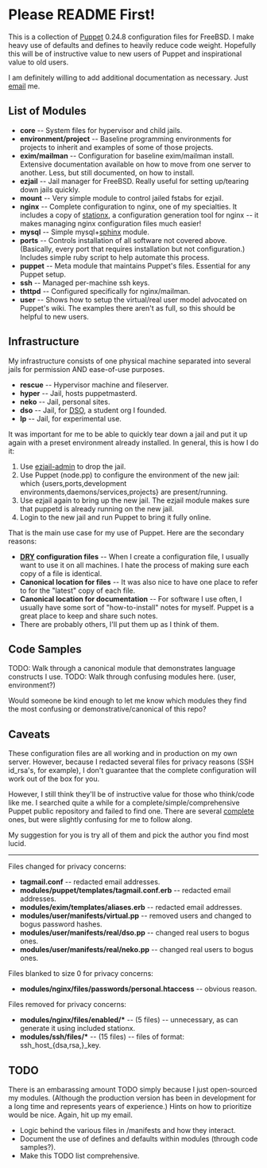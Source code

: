 Please README First!
====================
This is a collection of [Puppet](http://reductivelabs.com/trac/puppet/wiki/DocumentationStart) 0.24.8 configuration files for FreeBSD. I make heavy use of defaults and defines to heavily reduce code weight. Hopefully this will be of instructive value to new users of Puppet and inspirational value to old users.

I am definitely willing to add additional documentation as necessary. Just [email](mailto:eshao@nekogiri.com) me.


List of Modules
---------------
* __core__ -- System files for hypervisor and child jails.
* __environment/project__ -- Baseline programming environments for projects to inherit and examples of some of those projects.
* __exim/mailman__ -- Configuration for baseline exim/mailman install. Extensive documentation available on how to move from one server to another. Less, but still documented, on how to install.
* __ezjail__ -- Jail manager for FreeBSD. Really useful for setting up/tearing down jails quickly.
* __mount__ -- Very simple module to control jailed fstabs for ezjail.
* __nginx__ -- Complete configuration to nginx, one of my specialties. It includes a copy of [stationx](http://github.com/eshao/stationx), a configuration generation tool for nginx -- it makes managing nginx configuration files much easier!
* __mysql__ -- Simple mysql+[sphinx](http://www.sphinxsearch.com/) module.
* __ports__ -- Controls installation of all software not covered above. (Basically, every port that requires installation but not configuration.) Includes simple ruby script to help automate this process.
* __puppet__ -- Meta module that maintains Puppet's files. Essential for any Puppet setup.
* __ssh__ -- Managed per-machine ssh keys.
* __thttpd__ -- Configured specifically for nginx/mailman.
* __user__ -- Shows how to setup the virtual/real user model advocated on Puppet's wiki. The examples there aren't as full, so this should be helpful to new users.


Infrastructure
--------------
My infrastructure consists of one physical machine separated into several jails for permission AND ease-of-use purposes.

* __rescue__ -- Hypervisor machine and fileserver.
* __hyper__ -- Jail, hosts puppetmasterd.
* __neko__ -- Jail, personal sites.
* __dso__ -- Jail, for [DSO](http://dsoglobal.org), a student org I founded.
* __lp__ -- Jail, for experimental use.

It was important for me to be able to quickly tear down a jail and put it up again with a preset environment already installed. In general, this is how I do it:

1. Use [ezjail-admin](http://erdgeist.org/arts/software/ezjail/) to drop the jail.
2. Use Puppet (node.pp) to configure the environment of the new jail: which {users,ports,development environments,daemons/services,projects} are present/running.
3. Use ezjail again to bring up the new jail. The ezjail module makes sure that puppetd is already running on the new jail.
4. Login to the new jail and run Puppet to bring it fully online.

That is the main use case for my use of Puppet. Here are the secondary reasons:

* __[DRY](http://en.wikipedia.org/wiki/Don%27t_repeat_yourself) configuration files__ -- When I create a configuration file, I usually want to use it on all machines. I hate the process of making sure each copy of a file is identical.
* __Canonical location for files__ -- It was also nice to have one place to refer to for the "latest" copy of each file.
* __Canonical location for documentation__ -- For software I use often, I usually have some sort of "how-to-install" notes for myself. Puppet is a great place to keep and share such notes.
* There are probably others, I'll put them up as I think of them.


Code Samples
------------
TODO: Walk through a canonical module that demonstrates language constructs I use.
TODO: Walk through confusing modules here. (user, environment?) 
  
Would someone be kind enough to let me know which modules they find the most confusing or demonstrative/canonical of this repo?


Caveats
-------
These configuration files are all working and in production on my own server. However, because I redacted several files for privacy reasons (SSH id_rsa's, for example), I don't guarantee that the complete configuration will work out of the box for you.

However, I still think they'll be of instructive value for those who think/code like me. I searched quite a while for a complete/simple/comprehensive Puppet public repository and failed to find one. There are several [complete](http://reductivelabs.com/trac/puppet/wiki/DocumentationStart) ones, but were slightly confusing for me to follow along.

My suggestion for you is try all of them and pick the author you find most lucid.

- - -

Files changed for privacy concerns:

* __tagmail.conf__ -- redacted email addresses.
* __modules/puppet/templates/tagmail.conf.erb__ -- redacted email addresses.
* __modules/exim/templates/aliases.erb__ -- redacted email addresses.
* __modules/user/manifests/virtual.pp__ -- removed users and changed to bogus password hashes.
* __modules/user/manifests/real/dso.pp__ -- changed real users to bogus ones.
* __modules/user/manifests/real/neko.pp__ -- changed real users to bogus ones.

Files blanked to size 0 for privacy concerns:

* __modules/nginx/files/passwords/personal.htaccess__ -- obvious reason.

Files removed for privacy concerns:

* __modules/nginx/files/enabled/*__ -- (5 files) -- unnecessary, as can generate it using included stationx.
* __modules/ssh/files/*__ -- (15 files) -- files of format: ssh_host_{dsa,rsa,}_key.<hostname>


TODO
----
There is an embarassing amount TODO simply because I just open-sourced my modules. (Although the production version has been in development for a long time and represents years of experience.) Hints on how to prioritize would be nice. Again, hit up my email.

* Logic behind the various files in /manifests and how they interact.
* Document the use of defines and defaults within modules (through code samples?).
* Make this TODO list comprehensive.
